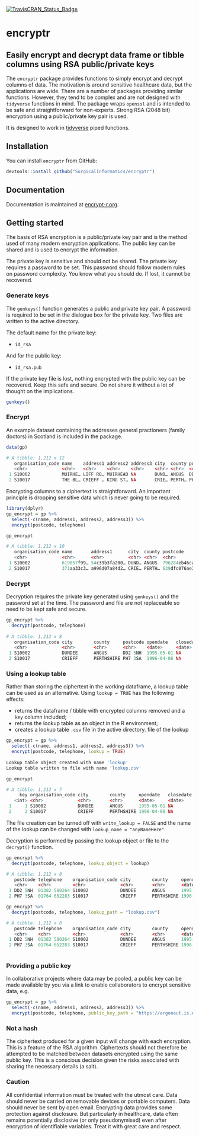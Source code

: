 [![TravisCRAN_Status_Badge](https://travis-ci.com/SurgicalInformatics/encryptr.svg?branch=master)](https://travis-ci.com/SurgicalInformatics/encryptr)

# encryptr

## Easily encrypt and decrypt data frame or tibble columns using RSA public/private keys

The `encryptr` package provides functions to simply encrypt and decrypt columns of data. The motivation is around sensitive healthcare data, but the applications are wide. There are a number of packages providing similar functions. However, they tend to be complex and are not designed with `tidyverse` functions in mind. The package wraps `openssl` and is intended to be safe and straightforward for non-experts. Strong RSA (2048 bit) encryption using a public/private key pair is used. 

It is designed to work in [tidyverse](http://tidyverse.tidyverse.org/articles/manifesto.html) piped functions.


## Installation

You can install `encryptr` from GitHub:

``` r
devtools::install_github("SurgicalInformatics/encryptr")
```

## Documentation

Documentation is maintained at [encrypt-r.org](https://encrypt-r.org).


## Getting started

The basis of RSA encryption is a public/private key pair and is the method used of many modern encryption applications. The public key can be shared and is used to encrypt the information.

The private key is sensitive and should not be shared. The private key requires a password to be set. This password should follow modern rules on password complexity. You know what you should do. If lost, it cannot be recovered. 

### Generate keys

The `genkeys()` function generates a public and private key pair. A password is required to be set in the dialogue box for the private key. Two files are written to the active directory. 

The default name for the private key:

* `id_rsa`

And for the public key:

* `id_rsa.pub`

If the private key file is lost, nothing encrypted with the public key can be recovered. Keep this safe and secure. Do not share it without a lot of thought on the implications. 

``` r
genkeys()
```

### Encrypt 

An example dataset containing the addresses general practioners (family doctors) in Scotland is included in the package.

``` r
data(gp)

# A tibble: 1,212 x 12
   organisation_code name    address1 address2 address3 city  county postcode opendate   closedate  telephone practice_type
   <chr>             <chr>   <chr>    <chr>    <chr>    <chr> <chr>  <chr>    <date>     <date>     <chr>             <dbl>
 1 S10002            MUIRHE… LIFF RO… MUIRHEAD NA       DUND… ANGUS  DD2 5NH  1995-05-01 NA         01382 58…             4
 2 S10017            THE BL… CRIEFF … KING ST… NA       CRIE… PERTH… PH7 3SA  1996-04-06 NA         01764 65…             4
```

Encrypting columns to a ciphertext is straightforward. An important principle is dropping sensitive data which is never going to be required. 

``` r
library(dplyr)
gp_encrypt = gp %>% 
  select(-c(name, address1, address2, address3)) %>% 
  encrypt(postcode, telephone)

gp_encrypt 

# A tibble: 1,212 x 10
   organisation_code name       address1      city  county postcode      opendate   closedate  telephone      practice_type
   <chr>             <chr>      <chr>         <chr> <chr>  <chr>         <date>     <date>     <chr>                  <dbl>
 1 S10002            619057f99… 54c39b3fa200… DUND… ANGUS  796284eb46ca… 1995-05-01 NA         5fcc30b04e260…             4
 2 S10017            371aa33c3… a996d07a84d2… CRIE… PERTH… 639dfc076ae3… 1996-04-06 NA         715909615a6ae…             4
```
### Decrypt 

Decryption requires the private key generated using `genkeys()` and the password set at the time. The password and file are not replaceable so need to be kept safe and secure. 

``` r
gp_encrypt %>%  
  decrypt(postcode, telephone)
  
# A tibble: 1,212 x 8
   organisation_code city        county     postcode opendate   closedate  telephone    practice_type
   <chr>             <chr>       <chr>      <chr>    <date>     <date>     <chr>                <dbl>
 1 S10002            DUNDEE      ANGUS      DD2 5NH  1995-05-01 NA         01382 580264             4
 2 S10017            CRIEFF      PERTHSHIRE PH7 3SA  1996-04-06 NA         01764 652283             4
 ```
 
### Using a lookup table

Rather than storing the ciphertext in the working dataframe, a lookup table can be used as an alternative. Using `lookup = TRUE` has the following effects:

* returns the dataframe / tibble with encrypted columns removed and a `key` column included;
* returns the lookup table as an object in the R environment;
* creates a lookup table `.csv` file in the active directory. file of the lookup 

``` r
gp_encrypt = gp %>% 
  select(-c(name, address1, address2, address3)) %>% 
  encrypt(postcode, telephone, lookup = TRUE)
  
Lookup table object created with name 'lookup'
Lookup table written to file with name 'lookup.csv'

gp_encrypt

# A tibble: 1,212 x 7
     key organisation_code city        county     opendate   closedate  practice_type
   <int> <chr>             <chr>       <chr>      <date>     <date>             <dbl>
 1     1 S10002            DUNDEE      ANGUS      1995-05-01 NA                     4
 2     2 S10017            CRIEFF      PERTHSHIRE 1996-04-06 NA                     4
```

The file creation can be turned off with `write_lookup = FALSE` and the name of the lookup can be changed with `lookup_name = "anyNameHere"`. 

Decryption is performed by passing the lookup object or file to the `decrypt()` function. 

```r
gp_encrypt %>%  
  decrypt(postcode, telephone, lookup_object = lookup)

# A tibble: 1,212 x 8
   postcode telephone    organisation_code city        county     opendate   closedate  practice_type
   <chr>    <chr>        <chr>             <chr>       <chr>      <date>     <date>             <dbl>
 1 DD2 5NH  01382 580264 S10002            DUNDEE      ANGUS      1995-05-01 NA                     4
 2 PH7 3SA  01764 652283 S10017            CRIEFF      PERTHSHIRE 1996-04-06 NA                     4
```

``` r
gp_encrypt %>%  
  decrypt(postcode, telephone, lookup_path = "lookup.csv")

# A tibble: 1,212 x 8
   postcode telephone    organisation_code city        county     opendate   closedate  practice_type
   <chr>    <chr>        <chr>             <chr>       <chr>      <date>     <date>             <dbl>
 1 DD2 5NH  01382 580264 S10002            DUNDEE      ANGUS      1995-05-01 NA                     4
 2 PH7 3SA  01764 652283 S10017            CRIEFF      PERTHSHIRE 1996-04-06 NA                     4
 
 ```
### Providing a public key

In collaborative projects where data may be pooled, a public key can be made available by you via a link to enable collaborators to encrypt sensitive data, e.g. 

``` r
gp_encrypt = gp %>% 
  select(-c(name, address1, address2, address3)) %>% 
  encrypt(postcode, telephone, public_key_path = "https://argonaut.is.ed.ac.uk/public/id_rsa.pub")
```

### Not a hash

The ciphertext produced for a given input will change with each encryption. This is a feature of the RSA algorithm. Ciphertexts should not therefore be attempted to be matched between datasets encrypted using the same public key. This is a conscious decision given the risks associated with sharing the necessary details (a salt).

### Caution

All confidential information must be treated with the utmost care. Data should never be carried on removable devices or portable computers. Data should never be sent by open email. Encrypting data provides some protection against disclosure. But particularly in healthcare, data often remains potentially disclosive (or only pseudonymised) even after encryption of identifiable variables. Treat it with great care and respect. 
